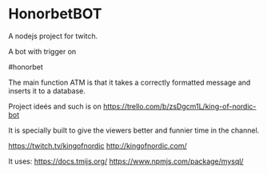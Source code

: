 # HonorbetBOT
A nodejs project for twitch. 

A bot with trigger on 

#honorbet

The main function ATM is that it takes a correctly formatted message and inserts it to a database.

Project ideés and such is on https://trello.com/b/zsDgcm1L/king-of-nordic-bot

It is specially built to give the viewers better and funnier time in the channel. 

https://twitch.tv/kingofnordic
http://kingofnordic.com/

It uses:
https://docs.tmijs.org/
https://www.npmjs.com/package/mysql/
